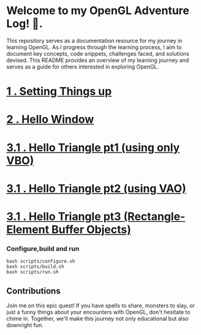 



# Welcome to my OpenGL Adventure Log! 🚀.

This repository serves as a documentation resource for my journey in learning OpenGL. As I progress through the learning process, I aim to document key concepts, code snippets, challenges faced, and solutions devised. This README provides an overview of my learning journey and serves as a guide for others interested in exploring OpenGL.

# [1 . Setting Things up](docs/setting_things_up.md)
# [2 . Hello Window](docs/2.%20Hello_Window.md)
# [3.1 . Hello Triangle pt1 (using only VBO)](docs/3.1%20Hello_triangle_pt1.md)
# [3.1 . Hello Triangle pt2 (using VAO)](docs/3.2%20Hello_trinagle_pt2.md)
# [3.1 . Hello Triangle pt3 (Rectangle-Element Buffer Objects)](docs/3.3%20Hello_Triangle_pt3.md)


### Configure,build and run
```
bash scripts/configure.sh 
bash scripts/build.sh 
bash scripts/run.sh 
```
## Contributions

Join me on this epic quest! If you have spells to share, monsters to slay, or just a funny things about your encounters with OpenGL, don't hesitate to chime in. Together, we'll make this journey not only educational but also downright fun.

